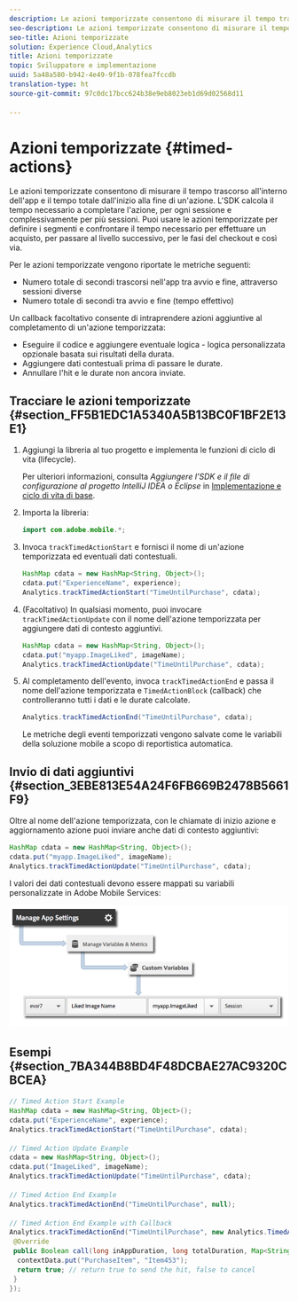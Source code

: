 ```yaml
---
description: Le azioni temporizzate consentono di misurare il tempo trascorso all'interno dell'app e il tempo totale dall'inizio alla fine di un'azione. L'SDK calcola il tempo necessario a completare l'azione, per ogni sessione e complessivamente per più sessioni. Puoi usare le azioni temporizzate per definire i segmenti e confrontare il tempo necessario per effettuare un acquisto, per passare al livello successivo, per le fasi del checkout e così via.
seo-description: Le azioni temporizzate consentono di misurare il tempo trascorso all'interno dell'app e il tempo totale dall'inizio alla fine di un'azione. L'SDK calcola il tempo necessario a completare l'azione, per ogni sessione e complessivamente per più sessioni. Puoi usare le azioni temporizzate per definire i segmenti e confrontare il tempo necessario per effettuare un acquisto, per passare al livello successivo, per le fasi del checkout e così via.
seo-title: Azioni temporizzate
solution: Experience Cloud,Analytics
title: Azioni temporizzate
topic: Sviluppatore e implementazione
uuid: 5a48a580-b942-4e49-9f1b-078fea7fccdb
translation-type: ht
source-git-commit: 97c0dc17bcc624b38e9eb8023eb1d69d02568d11

---
```



# Azioni temporizzate {#timed-actions}

Le azioni temporizzate consentono di misurare il tempo trascorso all'interno dell'app e il tempo totale dall'inizio alla fine di un'azione. L'SDK calcola il tempo necessario a completare l'azione, per ogni sessione e complessivamente per più sessioni. Puoi usare le azioni temporizzate per definire i segmenti e confrontare il tempo necessario per effettuare un acquisto, per passare al livello successivo, per le fasi del checkout e così via.

Per le azioni temporizzate vengono riportate le metriche seguenti:

* Numero totale di secondi trascorsi nell'app tra avvio e fine, attraverso sessioni diverse
* Numero totale di secondi tra avvio e fine (tempo effettivo)

Un callback facoltativo consente di intraprendere azioni aggiuntive al completamento di un'azione temporizzata:

* Eseguire il codice e aggiungere eventuale logica - logica personalizzata opzionale basata sui risultati della durata.
* Aggiungere dati contestuali prima di passare le durate.
* Annullare l'hit e le durate non ancora inviate.

## Tracciare le azioni temporizzate {#section_FF5B1EDC1A5340A5B13BC0F1BF2E13E1}

1. Aggiungi la libreria al tuo progetto e implementa le funzioni di ciclo di vita (lifecycle).

   Per ulteriori informazioni, consulta *Aggiungere l’SDK e il file di configurazione al progetto IntelliJ IDEA o Eclipse* in [Implementazione e ciclo di vita di base](/help/android/getting-started/dev-qs.md).
1. Importa la libreria:

   ```java
   import com.adobe.mobile.*;
   ```

1. Invoca `trackTimedActionStart` e fornisci il nome di un'azione temporizzata ed eventuali dati contestuali.

   ```java
   HashMap cdata = new HashMap<String, Object>(); 
   cdata.put("ExperienceName", experience); 
   Analytics.trackTimedActionStart("TimeUntilPurchase", cdata);
   ```

1. (Facoltativo) In qualsiasi momento, puoi invocare `trackTimedActionUpdate` con il nome dell'azione temporizzata per aggiungere dati di contesto aggiuntivi.

   ```java
   HashMap cdata = new HashMap<String, Object>(); 
   cdata.put("myapp.ImageLiked", imageName); 
   Analytics.trackTimed​ActionUpdate("TimeUntilPurchase", cdata);
   ```

1. Al completamento dell'evento, invoca `trackTimedActionEnd` e passa il nome dell'azione temporizzata e `TimedActionBlock` (callback) che controlleranno tutti i dati e le durate calcolate.

   ```java
   Analytics.trackTimedActionEnd("TimeUntilPurchase", cdata);
   ```

   Le metriche degli eventi temporizzati vengono salvate come le variabili della soluzione mobile a scopo di reportistica automatica.

## Invio di dati aggiuntivi {#section_3EBE813E54A24F6FB669B2478B5661F9}

Oltre al nome dell'azione temporizzata, con le chiamate di inizio azione e aggiornamento azione puoi inviare anche dati di contesto aggiuntivi:

```java
HashMap cdata = new HashMap<String, Object>(); 
cdata.put("myapp.ImageLiked", imageName); 
Analytics.trackTimed​ActionUpdate("TimeUntilPurchase", cdata);
```

I valori dei dati contestuali devono essere mappati su variabili personalizzate in Adobe Mobile Services:

![](assets/map-variable-context-ltv.png)

## Esempi {#section_7BA344B8BD4F48DCBAE27AC9320CBCEA}

```java
// Timed Action Start Example 
HashMap cdata = new HashMap<String, Object>(); 
cdata.put("ExperienceName", experience); 
Analytics.trackTimedActionStart("TimeUntilPurchase", cdata); 
 
// Timed Action Update Example 
cdata = new HashMap<String, Object>(); 
cdata.put("ImageLiked", imageName); 
Analytics.trackTimed​ActionUpdate("TimeUntilPurchase", cdata); 
 
// Timed Action End Example 
Analytics.trackTimedActionEnd("TimeUntilPurchase", null); 
 
// Timed Action End Example with Callback 
Analytics.trackTimedActionEnd("TimeUntilPurchase", new Analytics.TimedActionBlock<Boolean>() { 
 @Override 
 public Boolean call(long inAppDuration, long totalDuration, Map<String, Object> contextData) { 
  contextData.put("PurchaseItem", "Item453"); 
  return true; // return true to send the hit, false to cancel 
 } 
});
```

